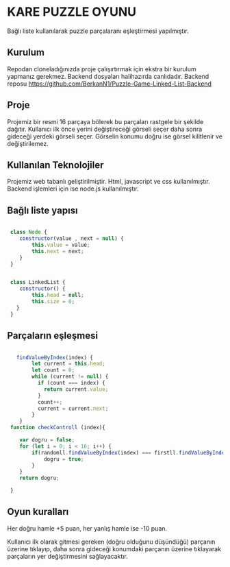 # KARE PUZZLE OYUNU

Bağlı liste kullanılarak puzzle parçalaranı eşleştirmesi yapılmıştır.

## Kurulum

Repodan cloneladığınızda proje çalışırtırmak için ekstra bir kurulum yapmanız gerekmez. Backend dosyaları halihazırda canlıdadır. Backend reposu <https://github.com/BerkanN1/Puzzle-Game-Linked-List-Backend>

## Proje
Projemiz bir resmi 16 parçaya bölerek bu parçaları rastgele bir şekilde dağıtır. Kullanıcı ilk önce yerini değiştireceği görseli seçer daha sonra gideceği yerdeki görseli seçer. Görselin konumu doğru ise görsel kilitlenir ve değiştirilemez.

## Kullanılan Teknolojiler
Projemiz web tabanlı geliştirilmiştir. Html, javascript ve css kullanılmıştır. Backend işlemleri için ise node.js kullanılmıştır.

## Bağlı liste yapısı

```javascript

 class Node {
    constructor(value , next = null) {
        this.value = value;
        this.next = next;
    }
 }


 class LinkedList {
    constructor() {
        this.head = null;
        this.size = 0;
   }
 }
```

## Parçaların eşleşmesi
```javascript

   findValueByIndex(index) {
        let current = this.head;
        let count = 0;
        while (current != null) {
          if (count === index) {
            return current.value;
          }
          count++;
          current = current.next;
        }
    }
 function checkControll (index){

    var dogru = false;
    for (let i = 0; i < 16; i++) {
        if(randomll.findValueByIndex(index) === firstll.findValueByIndex(i) && index === i){
            dogru = true;
        }
    }
    return dogru;

 }

```
## Oyun kuralları


Her doğru hamle +5 puan, her yanlış hamle ise -10 puan.

Kullanıcı ilk olarak gitmesi gereken (doğru olduğunu düşündüğü) parçanın üzerine
tıklayıp, daha sonra gideceği konumdaki parçanın üzerine tıklayarak parçaların yer
değiştirmesini sağlayacaktır. 
